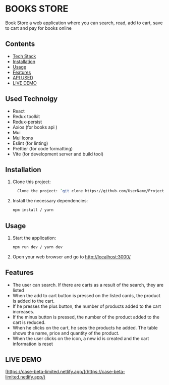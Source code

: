 # BOOKS STORE

Book Store a web application where you can search, read, add to cart, save to cart and pay for books online

## Contents

- [Tech Stack](#tech-Stack)
- [Installation](#Installation)
- [Usage](#Usage)
- [Features](#Features)
- [API USED](#API-USED)
- [LIVE DEMO](#LIVE-DEMO)


## Used Technolgy

- React
- Redux toolkit
- Redux-persist
- Axios (for books api )
- Mui
- Mui Icons
- Eslint (for linting)
- Prettier (for code formatting)
- Vite (for development server and build tool)

## Installation

1. Clone this project:

   ```bash
     Clone the project: `git clone https://github.com/UserName/ProjectName.git`
   ```

2. Install the necessary dependencies:

   ```bash
   npm install / yarn
   ```

## Usage

1. Start the application:

   ```bash
   npm run dev / yarn dev
   ```

2. Open your web browser and go to [http://localhost:3000/](http://localhost:3000)

## Features

- The user can search. If there are carts as a result of the search, they are listed
- When the add to cart button is pressed on the listed cards, the product is added to the cart.
- If he presses the plus button, the number of products added to the cart increases.
- If the minus button is pressed, the number of the product added to the cart is reduced.
- When he clicks on the cart, he sees the products he added. The table shows the name, price and quantity of the product.
- When the user clicks on the icon, a new id is created and the cart information is reset

## LIVE DEMO

[https://case-beta-limited.netlify.app/](https://case-beta-limited.netlify.app/)

